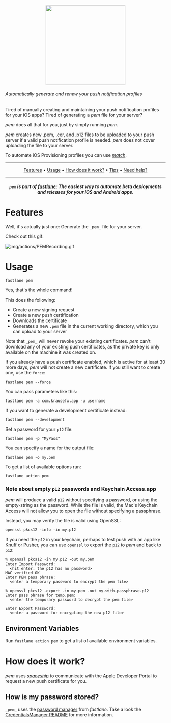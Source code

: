 <p align="center">
  <img src="/img/actions/pem.png" width="250">
</p>

###### Automatically generate and renew your push notification profiles

Tired of manually creating and maintaining your push notification profiles for your iOS apps? Tired of generating a _pem_ file for your server?

_pem_ does all that for you, just by simply running _pem_.

_pem_ creates new .pem, .cer, and .p12 files to be uploaded to your push server if a valid push notification profile is needed. _pem_ does not cover uploading the file to your server.

To automate iOS Provisioning profiles you can use [_match_](https://docs.fastlane.tools/actions/match/).

-------

<p align="center">
    <a href="#features">Features</a> &bull;
    <a href="#usage">Usage</a> &bull;
    <a href="#how-does-it-work">How does it work?</a> &bull;
    <a href="#tips">Tips</a> &bull;
    <a href="#need-help">Need help?</a>
</p>

-------

<h5 align="center"><code>pem</code> is part of <a href="https://fastlane.tools">fastlane</a>: The easiest way to automate beta deployments and releases for your iOS and Android apps.</h5>

# Features
Well, it's actually just one: Generate the ``_pem_`` file for your server.

Check out this gif:

![img/actions/PEMRecording.gif](/img/actions/PEMRecording.gif)

# Usage

```no-highlight
fastlane pem
```

Yes, that's the whole command!

This does the following:

- Create a new signing request
- Create a new push certification
- Downloads the certificate
- Generates a new ```.pem``` file in the current working directory, which you can upload to your server

Note that ``_pem_`` will never revoke your existing certificates. _pem_ can't download any of your existing push certificates, as the private key is only available on the machine it was created on. 

If you already have a push certificate enabled, which is active for at least 30 more days, _pem_ will not create a new certificate. If you still want to create one, use the `force`:

```no-highlight
fastlane pem --force
```

You can pass parameters like this:

```no-highlight
fastlane pem -a com.krausefx.app -u username
```

If you want to generate a development certificate instead:

```no-highlight
fastlane pem --development
```

Set a password for your `p12` file:

```no-highlight
fastlane pem -p "MyPass"
```

You can specify a name for the output file:

```no-highlight
fastlane pem -o my.pem
```

To get a list of available options run:

```no-highlight
fastlane action pem
```


### Note about empty `p12` passwords and Keychain Access.app

_pem_ will produce a valid `p12` without specifying a password, or using the empty-string as the password.
While the file is valid, the Mac's Keychain Access will not allow you to open the file without specifying a passphrase.

Instead, you may verify the file is valid using OpenSSL:

```no-highlight
openssl pkcs12 -info -in my.p12
```

If you need the `p12` in your keychain, perhaps to test push with an app like [Knuff](https://github.com/KnuffApp/Knuff) or [Pusher](https://github.com/noodlewerk/NWPusher), you can use `openssl` to export the `p12` to _pem_ and back to `p12`:

```no-highlight
% openssl pkcs12 -in my.p12 -out my.pem
Enter Import Password:
  <hit enter: the p12 has no password>
MAC verified OK
Enter PEM pass phrase:
  <enter a temporary password to encrypt the pem file>

% openssl pkcs12 -export -in my.pem -out my-with-passphrase.p12
Enter pass phrase for temp.pem:
  <enter the temporary password to decrypt the pem file>

Enter Export Password:
  <enter a password for encrypting the new p12 file>
```

## Environment Variables

Run `fastlane action pem` to get a list of available environment variables.

# How does it work?

_pem_ uses [_spaceship_](https://spaceship.airforce) to communicate with the Apple Developer Portal to request a new push certificate for you.

## How is my password stored?
``_pem_`` uses the [password manager](https://github.com/fastlane/fastlane/tree/master/credentials_manager) from _fastlane_. Take a look the [CredentialsManager README](https://github.com/fastlane/fastlane/tree/master/credentials_manager) for more information.
